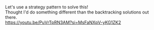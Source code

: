 Let's use a strategy pattern to solve this!<br />
Thought I'd do something different than the backtracking solutions out there.
<br />
https://youtu.be/PuVrTpRN3AM?si=MsFaNXpV-yKG1ZK2
